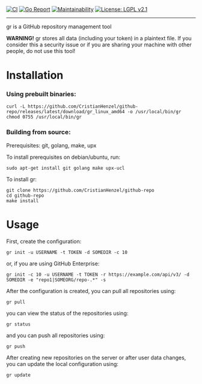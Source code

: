 [![CI](https://github.com/CristianHenzel/github-repo/actions/workflows/ci.yml/badge.svg)](https://github.com/CristianHenzel/github-repo/actions/)
[![Go Report](https://goreportcard.com/badge/github.com/CristianHenzel/github-repo)](https://goreportcard.com/report/github.com/CristianHenzel/github-repo)
[![Maintainability](https://img.shields.io/codeclimate/maintainability-percentage/CristianHenzel/github-repo.svg)](https://codeclimate.com/github/CristianHenzel/github-repo/maintainability)
[![License: LGPL v2.1](https://img.shields.io/github/license/CristianHenzel/github-repo.svg?color=blue)](https://www.gnu.org/licenses/lgpl-2.1)

----

gr is a GitHub repository management tool

**WARNING!** gr stores all data (including your token) in a plaintext file. If you consider this a security issue or if you are sharing your machine with other people, do not use this tool!

# Installation
### Using prebuilt binaries:
```
curl -L https://github.com/CristianHenzel/github-repo/releases/latest/download/gr_linux_amd64 -o /usr/local/bin/gr
chmod 0755 /usr/local/bin/gr
```
### Building from source:
Prerequisites: git, golang, make, upx

To install prerequisites on debian/ubuntu, run:
```
sudo apt-get install git golang make upx-ucl
```

To install gr:
```
git clone https://github.com/CristianHenzel/github-repo
cd github-repo
make install
```

# Usage
First, create the configuration:
```
gr init -u USERNAME -t TOKEN -d SOMEDIR -c 10
```
or, if you are using GitHub Enterprise:
```
gr init -c 10 -u USERNAME -t TOKEN -r https://example.com/api/v3/ -d SOMEDIR -e "repo1|SOMEORG/repo-.*" -s
```

After the configuration is created, you can pull all repositories using:
```
gr pull
```

you can view the status of the repositories using:
```
gr status
```

and you can push all repositories using:
```
gr push
```

After creating new repositories on the server or after user data changes, you can update the local configuration using:
```
gr update
```
